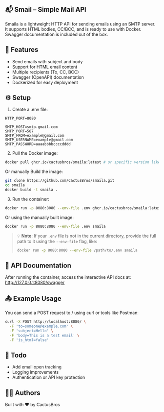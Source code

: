 ## 📬 Smail – Simple Mail API

Smaila is a lightweight HTTP API for sending emails using an SMTP server. It supports HTML bodies, CC/BCC, and is ready to use with Docker. Swagger documentation is included out of the box.

## 🚀 Features

- Send emails with subject and body
- Support for HTML email content
- Multiple recipients (To, CC, BCC)
- Swagger (OpenAPI) documentation
- Dockerized for easy deployment

## ⚙️ Setup

1. Create a .env file:

```env
HTTP_PORT=8080

SMTP_HOST=smtp.gmail.com
SMTP_PORT=587
SMTP_FROM=example@gmail.com
SMTP_USERNAME=example@gmail.com
SMTP_PASSWORD=aaaabbbbccccdddd
```

2.  Pull the Docker image:

```bash
docker pull ghcr.io/cactusbros/smaila:latest # or specific version like v0.2.2
```

Or manually Build the image:

```bash
git clone https://github.com/CactusBros/smaila.git
cd smaila
docker build -t smaila .
```

3. Run the container:

```bash
docker run -p 8080:8080 --env-file .env ghcr.io/cactusbros/smaila:latest # or specific version like v0.2.2
```

Or using the manually built image:

```bash
docker run -p 8080:8080 --env-file .env smaila
```

> 💡 **Note**: If your `.env` file is not in the current directory, provide the full path to it using the `--env-file` flag, like:
> ```bash
> docker run -p 8080:8080 --env-file /path/to/.env smaila
> ```

## 📘 API Documentation

After running the container, access the interactive API docs at:
http://127.0.0.1:8080/swagger

## 📤 Example Usage

You can send a POST request to / using curl or tools like Postman:

```bash
curl -X POST http://localhost:8080/ \
  -F 'to=someone@example.com' \
  -F 'subject=Hello' \
  -F 'body=This is a test email' \
  -F 'is_html=false'
```

## 📝 Todo

- Add email open tracking
- Logging improvements
- Authentication or API key protection

## 🧑‍💻 Authors

Built with ❤️ by CactusBros
